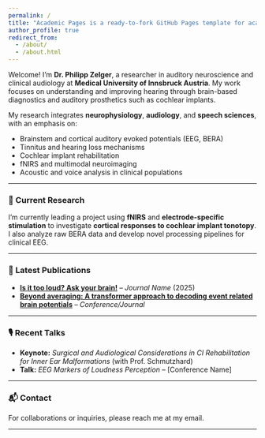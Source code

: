 ```yaml
---
permalink: /
title: "Academic Pages is a ready-to-fork GitHub Pages template for academic personal websites"
author_profile: true
redirect_from: 
  - /about/
  - /about.html
---
```




Welcome! I’m **Dr. Philipp Zelger**, a researcher in auditory neuroscience and clinical audiology at **Medical University of Innsbruck Austria**. My work focuses on understanding and improving hearing through brain-based diagnostics and auditory prosthetics such as cochlear implants.

My research integrates **neurophysiology**, **audiology**, and **speech sciences**, with an emphasis on:
- Brainstem and cortical auditory evoked potentials (EEG, BERA)
- Tinnitus and hearing loss mechanisms
- Cochlear implant rehabilitation
- fNIRS and multimodal neuroimaging
- Acoustic and voice analysis in clinical populations

---

### 🔬 Current Research

I’m currently leading a project using **fNIRS** and **electrode-specific stimulation** to investigate **cortical responses to cochlear implant tonotopy**. I also analyze raw BERA data and develop novel processing pipelines for clinical EEG.

---

### 📄 Latest Publications

- **[Is it too loud? Ask your brain!](https://pubmed.ncbi.nlm.nih.gov/39153523/)** – *Journal Name* (2025)  
- **[Beyond averaging: A transformer approach to decoding event related brain potentials](https://pubmed.ncbi.nlm.nih.gov/39864567/)** – *Conference/Journal* 

---

### 🎙️ Recent Talks

- **Keynote:** *Surgical and Audiological Considerations in CI Rehabilitation for Inner Ear Malformations* (with Prof. Schmutzhard)  
- **Talk:** *EEG Markers of Loudness Perception* – [Conference Name]

---

### 📬 Contact

For collaborations or inquiries, please reach me at my email.

---


